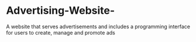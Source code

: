 # Advertising-Website-
A website that serves advertisements and includes a programming interface for users to create, manage and promote ads
